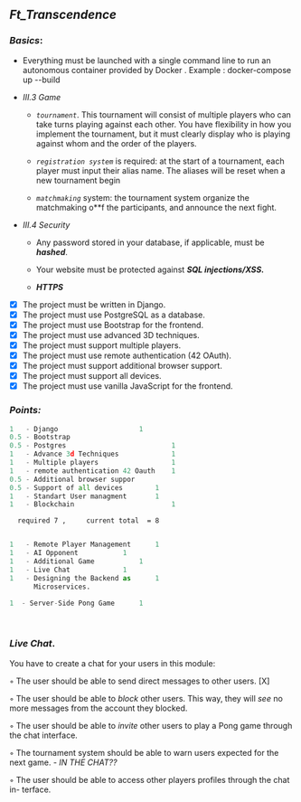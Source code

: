 ## _Ft_Transcendence_

### _Basics_:
  - Everything must be launched with a single command line to run an autonomous
    container provided by Docker . Example : docker-compose up --build

  * _III.3 Game_
    - *`tournament`*. This tournament will consist of multiple players who
      can take turns playing against each other. You have flexibility in how you implement
      the tournament, but it must clearly display who is playing against whom and the
      order of the players.

    - *`registration system`* is required: at the start of a tournament, each player
      must input their alias name. The aliases will be reset when a new tournament
      begin

    - *`matchmaking`* system: the tournament system organize the
      matchmaking o**f the participants, and announce the next fight.

  * _III.4 Security_
    - Any password stored in your database, if applicable, must be **_hashed_**.

    - Your website must be protected against **_SQL injections/XSS._**

    - ***HTTPS***

  - [x] The project must be written in Django.
  - [x] The project must use PostgreSQL as a database.
  - [x] The project must use Bootstrap for the frontend.
  - [x] The project must use advanced 3D techniques.
  - [x] The project must support multiple players.
  - [x] The project must use remote authentication (42 OAuth).
  - [x] The project must support additional browser support.
  - [x] The project must support all devices.
  - [x] The project must use vanilla JavaScript for the frontend.

### _Points:_
```python
1   - Django			        1
0.5 - Bootstrap
0.5 - Postgres	                        1
1   - Advance 3d Techniques             1
1   - Multiple players                  1
1   - remote authentication 42 Oauth    1
0.5 - Additional browser suppor
0.5 - Support of all devices		1
1   - Standart User managment		1
1   - Blockchain                        1
```
      required 7 ,     current total  = 8
```python

1   - Remote Player Management		1
1   - AI Opponent			1
1   - Additional Game			1
1   - Live Chat				1
1   - Designing the Backend as		1
	  Microservices.

1  - Server-Side Pong Game		1
```
<br>

### _Live Chat_.

You have to create a chat for your users in this module:

◦ The user should be able to send direct messages to other users. [X]

◦ The user should be able to _block_ other users. This way, they will _see_ no more
  messages from the account they blocked.

◦ The user should be able to _invite_ other users to play a Pong game through the
  chat interface.

◦ The tournament system should be able to warn users expected for the next
  game.
    - *_IN THE CHAT??_*

◦ The user should be able to access other players profiles through the chat in-
terface.

